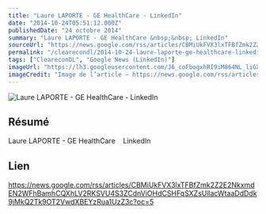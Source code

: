 ```yaml
---
title: "Laure LAPORTE - GE HealthCare - LinkedIn"
date: "2014-10-24T05:51:12.000Z"
publishedDate: "24 octobre 2014"
summary: "Laure LAPORTE - GE HealthCare &nbsp;&nbsp; LinkedIn"
sourceUrl: "https://news.google.com/rss/articles/CBMiUkFVX3lxTFBfZmk2Z2E2NkxmdEN2WFhBamhCQXhLV2RKSVU4S3ZCdnViOHdCSHFqSXZsUllacWtaaDdDdk9jMkQ2Tk9OT2VwdXBEYzRua1UzZ3c?oc=5"
permalink: "/clearecondl/2014-10-24-laure-laporte-ge-healthcare-linkedin"
tags: ["CleareconDL", "Google News (LinkedIn)"]
imageUrl: "https://lh3.googleusercontent.com/J6_coFbogxhRI9iM864NL_liGXvsQp2AupsKei7z0cNNfDvGUmWUy20nuUhkREQyrpY4bEeIBuc=s0-w300"
imageCredit: "Image de l’article — https://news.google.com/rss/articles/CBMiUkFVX3lxTFBfZmk2Z2E2NkxmdEN2WFhBamhCQXhLV2RKSVU4S3ZCdnViOHdCSHFqSXZsUllacWtaaDdDdk9jMkQ2Tk9OT2VwdXBEYzRua1UzZ3c?oc=5"
---
```


![Laure LAPORTE - GE HealthCare - LinkedIn](https://lh3.googleusercontent.com/J6_coFbogxhRI9iM864NL_liGXvsQp2AupsKei7z0cNNfDvGUmWUy20nuUhkREQyrpY4bEeIBuc=s0-w300)

## Résumé

Laure LAPORTE - GE HealthCare &nbsp;&nbsp; LinkedIn

## Lien

https://news.google.com/rss/articles/CBMiUkFVX3lxTFBfZmk2Z2E2NkxmdEN2WFhBamhCQXhLV2RKSVU4S3ZCdnViOHdCSHFqSXZsUllacWtaaDdDdk9jMkQ2Tk9OT2VwdXBEYzRua1UzZ3c?oc=5
